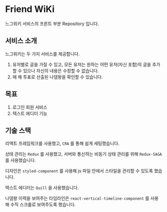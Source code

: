 # Friend WiKi

느그위키 서비스의 프론트 부분 Repository 입니다.



## 서비스 소개

느그위키는 두 가지 서비스를 제공합니다.

1. 유저별로 글을 가질 수 있고, 모든 유저는 원하는 어떤 유저(자신 포함)의 글을 추가할 수 있으나 자신의 내용은 수정할 수 없습니다.
2. 매 해 투표로 선출된 나댐왕을 확인할 수 있습니다.



## 목표

1. 로그인 회원 서비스
2. 텍스트 에디터 기능



## 기술 스택

리액트 프레임워크를 사용했고, `CRA` 를 통해 쉽게 세팅했습니다.

상태 관리는 `Redux` 를 사용했고, 서버와 통신하는 비동기 상태 관리를 위해 `Redux-SAGA` 를 사용했습니다.

디자인은 `styled-component` 를 사용해 js 파일 안에서 스타일을 관리할 수 있도록 했습니다.

텍스트 에디터는 `Quill` 을 사용했습니다.

나댐왕 이력을 보여주는 타임라인은 `react-vertical-timeline-component` 를 사용해 수직 스크롤로 보여주도록 했습니다.



